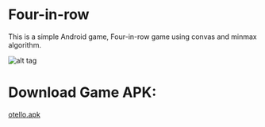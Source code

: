 # Four-in-row

This is  a simple Android game, Four-in-row game using convas and minmax algorithm.

![alt tag](http://iranoffline.com/download/Linkedin/Otello/otello.jpg)

# Download Game APK:
[otello.apk](http://iranoffline.com/download/Linkedin/Otello/otello.apk)
